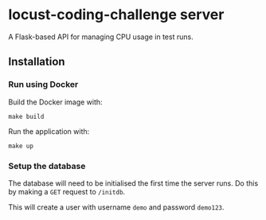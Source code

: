 # locust-coding-challenge server

A Flask-based API for managing CPU usage in test runs.

## Installation

### Run using Docker

Build the Docker image with:

```
make build
```

Run the application with:

```
make up
```

### Setup the database

The database will need to be initialised the first time the server runs.
Do this by making a `GET` request to `/initdb`.

This will create a user with username `demo` and password `demo123`.
